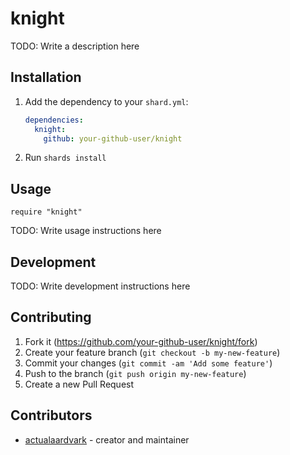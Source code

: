 # knight

TODO: Write a description here

## Installation

1. Add the dependency to your `shard.yml`:

   ```yaml
   dependencies:
     knight:
       github: your-github-user/knight
   ```

2. Run `shards install`

## Usage

```crystal
require "knight"
```

TODO: Write usage instructions here

## Development

TODO: Write development instructions here

## Contributing

1. Fork it (<https://github.com/your-github-user/knight/fork>)
2. Create your feature branch (`git checkout -b my-new-feature`)
3. Commit your changes (`git commit -am 'Add some feature'`)
4. Push to the branch (`git push origin my-new-feature`)
5. Create a new Pull Request

## Contributors

- [actualaardvark](https://github.com/your-github-user) - creator and maintainer
